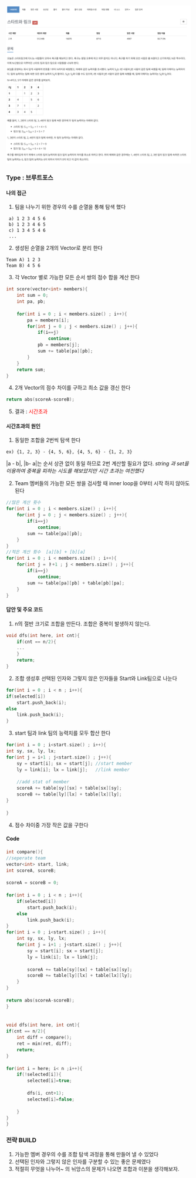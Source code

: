 ![Problem](https://github.com/seongjinkime/problem-solving/blob/master/images/14889.png)
### Type : 브루트포스

#### 나의 접근
1. 팀을 나누기 위한 경우의 수를 순열을 통해 탐색 했다
```
 a) 1 2 3 4 5 6
 b) 1 2 3 4 6 5
 c) 1 3 4 5 4 6
 ...
```
2. 생성된 순열을 2개의 Vector로 분리 한다  
```
Team A) 1 2 3
Team B) 4 5 6
```
3. 각 Vector 별로 가능한 모든 순서 쌍의 점수 합을 계산 한다
```cpp
int score(vector<int> members){
    int sum = 0;
    int pa, pb;
    
    for(int i = 0 ; i < members.size() ; i++){
        pa = members[i];
        for(int j = 0 ; j < members.size() ; j++){
            if(i==j)
                continue;
            pb = members[j];
            sum += table[pa][pb];
        }
    }
    return sum;
}
```

4.  2개 Vector의 점수 차이를 구하고 최소 값을 갱신 한다
```cpp
return abs(scoreA-scoreB);
```

5. 결과 : <span style="color:red">시간초과</span>
 
 
#### 시간초과의 원인
1. 동일한 조합을 2번씩 탐색 한다
```
ex) {1, 2, 3} - {4, 5, 6}, {4, 5, 6} - {1, 2, 3}
```
|a - b|, |b- a|는 순서 상관 없이 동일 하므로 2번 계산할 필요가 없다.
_string 과 set을 이용하여 중복을 피하는 시도를 해보았지만 시간 초과는 여전했다_

2. Team 멤버들의 가능한 모든 쌍을 검사할 때   inner loop을 0부터 시작 하지 않아도 된다
```cpp
//많은 계산 횟수 
for(int i = 0 ; i < members.size() ; i++){
    for(int j = 0 ; j < members.size() ; j++){
        if(i==j)
            continue;
        sum += table[pa][pb];
    }
}
//적은 계산 횟수  [a][b] + [b][a]
for(int i = 0 ; i < members.size() ; i++){
    for(int j = ㅑ+1 ; j < members.size() ; j++){
        if(i==j)
            continue;
        sum += table[pa][pb] + table[pb][pa];
    }
}

```
  
#### 답안 및 주요 코드
1. n의 절반 크기로 조합을 만든다. 조합은 중복이 발생하지 않는다.
```cpp
void dfs(int here, int cnt){
    if(cnt == n/2){
    ...
    }
    return;
}
```
2. 조합 생성후 선택된 인자와 그렇지 않은 인자들을 Start와 Link팀으로 나눈다
  ```cpp
for(int i = 0 ; i < n ; i++){
  if(selected[i])
      start.push_back(i);
  else
      link.push_back(i);
}
  ```
3. start 팀과 link 팀의 능력치를 모두 합산 한다
  ```cpp
for(int i = 0 ; i<start.size() ; i++){
  int sy, sx, ly, lx;
  for(int j = i+1 ; j<start.size() ; j++){
      sy = start[i]; sx = start[j]; //start member
      ly = link[i]; lx = link[j];   //link member
      
      //add stat of member
      scoreA += table[sy][sx] + table[sx][sy];
      scoreB += table[ly][lx] + table[lx][ly];
  }

}
  ```
 4. 점수 차이중 가장 작은 값을 구한다  
 
 
 #### Code
 ```cpp
int compare(){
 //seperate team
 vector<int> start, link;
 int scoreA, scoreB;
 
 scoreA = scoreB = 0;
 
 for(int i = 0 ; i < n ; i++){
     if(selected[i])
         start.push_back(i);
     else
         link.push_back(i);
 }
 for(int i = 0 ; i<start.size() ; i++){
     int sy, sx, ly, lx;
     for(int j = i+1 ; j<start.size() ; j++){
         sy = start[i]; sx = start[j]; 
         ly = link[i]; lx = link[j];
         
         scoreA += table[sy][sx] + table[sx][sy];
         scoreB += table[ly][lx] + table[lx][ly];
     }
 }

 return abs(scoreA-scoreB);
}


void dfs(int here, int cnt){
 if(cnt == n/2){
     int diff = compare();
     ret = min(ret, diff);
     return;
 }
 
 for(int i = here; i< n ;i++){
     if(!selected[i]){
         selected[i]=true;
         
         dfs(i, cnt+1);
         selected[i]=false;
         
     }
 }
}

```


### 전략 BUILD
1. 가능한 멤버 경우의 수를 조합 탐색 과정을 통해 만들어 낼 수 있었다
2. 선택된 인자와 그렇지 않은 인자를 구분할 수 있는 좋은 문제였다
3. 적절히 무엇을 나누어~ 의 뉘앙스의 문제가 나오면 조합과 이분을 생각해보자.

